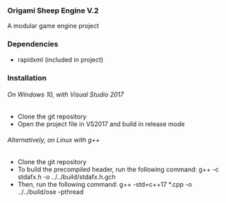 ### Origami Sheep Engine V.2

A modular game engine project

### Dependencies

- rapidxml (included in project)

### Installation

###### On Windows 10, with Visual Studio 2017

- Clone the git repository
- Open the project file in VS2017 and build in release mode

###### Alternatively, on Linux with g++

- Clone the git repository
- To build the precompiled header, run the following command: g++ -c stdafx.h -o ../../build/stdafx.h.gch
- Then, run the following command: g++ -std=c++17 *.cpp -o ../../build/ose -pthread
